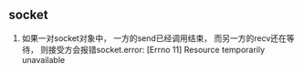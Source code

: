 ## socket

1. 如果一对socket对象中， 一方的send已经调用结束， 而另一方的recv还在等待， 则接受方会报错socket.error: [Errno 11] Resource temporarily unavailable